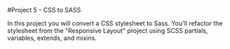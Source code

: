#Project 5 - CSS to SASS

In this project you will convert a CSS stylesheet to Sass. You'll refactor the stylesheet from the "Responsive Layout" project using SCSS partials, variables, extends, and mixins.